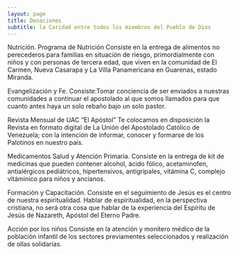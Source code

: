 ```yaml
---
layout: page
title: Donaciones
subtitle: la Caridad entre todos los miembros del Pueblo de Dios
---
```

Nutrición.
Programa de Nutrición Consiste en la entrega de alimentos no perecederos para familias en situación de riesgo, primordialmente con niños y con personas de tercera edad, que viven en la comunidad de El Carmen, Nueva Casarapa y La Villa Panamericana en Guarenas, estado Miranda.

Evangelización y Fe.
Consiste:Tomar conciencia de ser enviados a nuestras comunidades a continuar el apostolado al que somos llamados para que cuanto antes haya un solo rebaño bajo un solo pastor.

Revista Mensual de UAC “El Apóstol”
Te colocamos en disposición la Revista en formato digital de La Unión del Apostolado Católico de Venezuela; con la intención de informar, conocer y formarse de los Palotinos en nuestro país.

Medicamentos Salud y Atención Primaria.
Consiste en la entrega de kit de medicinas que pueden contener alcohol, ácido fólico, acetaminofen, antialérgicos pediátricos, hipertensivos, antigripales, vitámina C, complejo vitáminico para niños y ancianos.

Formación y Capacitación.
Consiste en el seguimiento de Jesús es el centro de nuestra espiritualidad. Hablar de espiritualidad, en la perspectiva cristiana, no será otra cosa que hablar de la experiencia del Espíritu de Jesús de Nazareth, Apóstol del Eterno Padre.

Acción por los niños
Consiste en la atención y monitero médico de la población infantil de los sectores previamentes seleccionados y realización de ollas solidarias.
